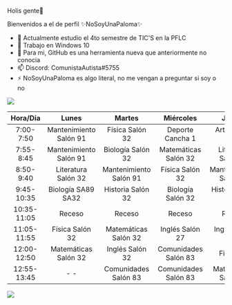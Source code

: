 Holis gente👋                                                                                    

Bienvenidos a el de perfil ✨NoSoyUnaPaloma✨

- 🔭 Actualmente estudio el 4to semestre de TIC'S en la PFLC
- 🌱 Trabajo en Windows 10
- 🤔 Para mi, GitHub es una herramienta nueva que anteriormente no conocia
- 📫 Discord: ComunistaAutista#5755
- ⚡ NoSoyUnaPaloma es algo literal, no me vengan a preguntar si soy o no


 ![](https://images.cooltext.com/5584258.png)

|   Hora/Día  |          Lunes         |         Martes         |       Miércoles      |         Jueves         |        Viernes       |
|:-----------:|:----------------------:|:----------------------:|:--------------------:|:----------------------:|:--------------------:|
|  7:00-7:50  | Mantenimiento Salón 91 |     Física Salón 32    |   Deporte Cancha 1   |     Artes Salón 109    |   Biología Salón 32  |
|  7:55-8:45  | Mantenimiento Salón 91 |    Biología Salón 32   | Matemáticas Salón 32 |   Literatura Salón 32  |    Física Salón 32   |
|  8:50-9:40  |   Literatura Salón 32  | Mantenimiento Salón 91 |    Física Salón 32   | Mantenimiento Salón 91 | Matemáticas Salón 32 |
|  9:45-10:35 |   Biología SA89 SA32   |    Historia Salón 32   |   Biología Salón 32  |    Historia Salón 32   |  Literatura Salón 32 |
| 10:35-11:05 |         Receso         |         Receso         |        Receso        |         Receso         |        Receso        |
| 11:05-11:55 |     Física Salón 32    |  Matemáticas Salón 32  |    Inglés Salón 27   |     Inglés Salón 86    |   Historia Salón 32  |
| 12:00-12:50 |  Matemáticas Salón 32  |     Inglés Salón 32    | Comunidades Salón 83 |         Fisica 32      |          - -         |
| 12:55-13:45 |           - -          |  Comunidades Salón 83  | Comunidades Salón 83 |  Matemáticas Salón 32  |          - -         |




![](https://images.cooltext.com/5584257.png)



